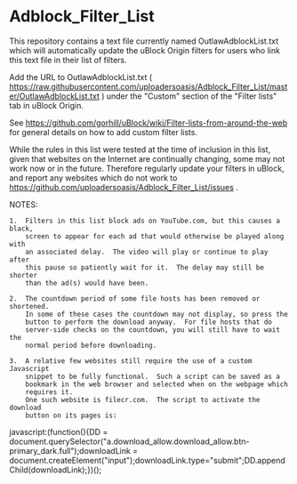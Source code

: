 # Adblock_Filter_List
This repository contains a text file currently named OutlawAdblockList.txt which will automatically update the uBlock Origin filters for users who link this text file in their list of filters.

Add the URL to OutlawAdblockList.txt ( https://raw.githubusercontent.com/uploadersoasis/Adblock_Filter_List/master/OutlawAdblockList.txt ) under the "Custom" section of the "Filter lists" tab in uBlock Origin.

See https://github.com/gorhill/uBlock/wiki/Filter-lists-from-around-the-web for general details on how to add custom filter lists.

While the rules in this list were tested at the time of inclusion in this list, given that websites on the Internet are continually changing, some may not work now or in the future.  Therefore regularly update your filters in uBlock, and report any websites which do not work to https://github.com/uploadersoasis/Adblock_Filter_List/issues .

NOTES:

	1.  Filters in this list block ads on YouTube.com, but this causes a black,
        screen to appear for each ad that would otherwise be played along with
        an associated delay.  The video will play or continue to play after
        this pause so patiently wait for it.  The delay may still be shorter
        than the ad(s) would have been.

    2.  The countdown period of some file hosts has been removed or shortened.
        In some of these cases the countdown may not display, so press the
        button to perform the download anyway.  For file hosts that do
        server-side checks on the countdown, you will still have to wait the
        normal period before downloading.

    3.  A relative few websites still require the use of a custom Javascript
        snippet to be fully functional.  Such a script can be saved as a
        bookmark in the web browser and selected when on the webpage which
        requires it.
        One such website is filecr.com.  The script to activate the download
        button on its pages is:
javascript:(function(){DD = document.querySelector("a.download_allow.download_allow.btn-primary_dark.full");downloadLink = document.createElement("input");downloadLink.type="submit";DD.appendChild(downloadLink);})();
